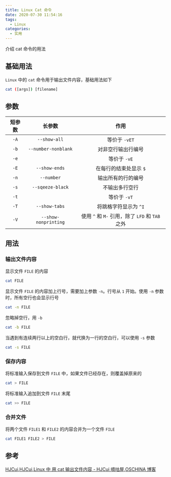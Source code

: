 ```yaml
---
title: Linux Cat 命令
date: 2020-07-30 11:54:16
tags:
  - Linux
categories:
  - 实用
---
```


介绍 cat 命令的用法

<!--more-->

## 基础用法

`Linux` 中的 `cat` 命令用于输出文件内容，基础用法如下

```bash
cat ([args]) [filename]
```

## 参数

| 短参数 |        长参数        |                      作用                       |
| :----: | :------------------: | :---------------------------------------------: |
|  `-A`  |     `--show-all`     |                  等价于 `-vET`                  |
|  `-b`  | `--number-nonblank`  |               对非空行输出行编号                |
|  `-e`  |                      |                  等价于 `-vE`                   |
|  `-E`  |    `--show-ends`     |             在每行的结束处显示 `$`              |
|  `-n`  |      `--number`      |               输出所有的行的编号                |
|  `-s`  |   `--sqeeze-black`   |                 不输出多行空行                  |
|  `-t`  |                      |                  等价于 `-vT`                   |
|  `-T`  |    `--show-tabs`     |              将跳格字符显示为 `^I`              |
|  `-V`  | `--show-nonprinting` | 使用 `^` 和 `M-` 引用，除了 `LFD` 和 `TAB` 之外 |

## 用法

### 输出文件内容

显示文件 `FILE` 的内容

```bash
cat FILE
```

显示文件 `FILE` 的内容加上行号，需要加上参数 `-n`。行号从 `1` 开始。使用 `-n` 参数时，所有空行也会显示行号

```bash
cat -n FILE
```

忽略掉空行，用 `-b`

```bash
cat -b FILE
```

当遇到有连续两行以上的空白行，就代换为一行的空白行，可以使用 `-s` 参数

```bash
cat -s FILE
```

### 保存内容

将标准输入保存到文件 `FILE` 中，如果文件已经存在，则覆盖掉原来的

```bash
cat > FILE
```

将标准输入追加到文件 `FILE` 末尾

```bash
cat >> FILE
```

### 合并文件

将两个文件 `FILE1` 和 `FILE2` 的内容合并为一个文件 `FILE`

```bash
cat FILE1 FILE2 > FILE
```

## 参考

[HJCui,HJCui,Linux 中 用 cat 输出文件内容 - HJCui 嘀咕屋,OSCHINA 博客](https://my.oschina.net/HJCui/blog/756476)
